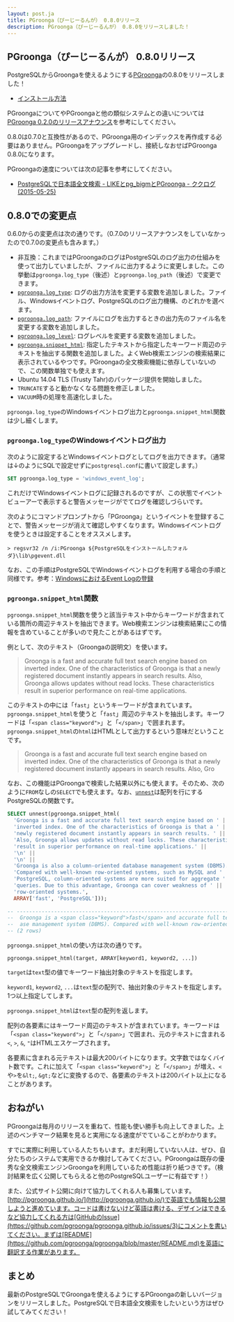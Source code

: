 ```yaml
---
layout: post.ja
title: PGroonga（ぴーじーるんが） 0.8.0リリース
description: PGroonga（ぴーじーるんが） 0.8.0をリリースしました！
---
```


## PGroonga（ぴーじーるんが） 0.8.0リリース

PostgreSQLからGroongaを使えるようにする[PGroonga](https://github.com/pgroonga/pgroonga)の0.8.0をリリースしました！

  * [インストール方法](https://github.com/pgroonga/pgroonga#%E3%82%A4%E3%83%B3%E3%82%B9%E3%83%88%E3%83%BC%E3%83%AB)

PGroongaについてやPGroongaと他の類似システムとの違いについては[PGroonga 0.2.0のリリースアナウンス](../../01/29/pgroonga-0.2.0.html)を参考にしてください。

0.8.0は0.7.0と互換性があるので、PGroonga用のインデックスを再作成する必要はありません。PGroongaをアップグレードし、接続しなおせばPGroonga 0.8.0になります。

PGroongaの速度については次の記事を参考にしてください。

  * [PostgreSQLで日本語全文検索 - LIKEとpg_bigmとPGroonga - ククログ(2015-05-25)](http://www.clear-code.com/blog/2015/5/25.html)

## 0.8.0での変更点

0.6.0からの変更点は次の通りです。（0.7.0のリリースアナウンスをしていなかったので0.7.0の変更点も含みます。）

  * 非互換：これまではPGroongaのログはPostgreSQLのログ出力の仕組みを使って出力していましたが、ファイルに出力するように変更しました。この挙動は`pgroonga.log_type`（後述）と`pgroonga.log_path`（後述）で変更できます。
  * [`pgroonga.log_type`](https://github.com/pgroonga/pgroonga#pgroongalog_type%E5%A4%89%E6%95%B0): ログの出力方法を変更する変数を追加しました。ファイル、Windowsイベントログ、PostgreSQLのログ出力機構、のどれかを選べます。
  * [`pgroonga.log_path`](https://github.com/pgroonga/pgroonga#pgroongalog_path%E5%A4%89%E6%95%B0): ファイルにログを出力するときの出力先のファイル名を変更する変数を追加しました。
  * [`pgroonga.log_level`](https://github.com/pgroonga/pgroonga#pgroongalog_level%E5%A4%89%E6%95%B0): ログレベルを変更する変数を追加しました。
  * [`pgroonga.snippet_html`](https://github.com/pgroonga/pgroonga#pgroongasnippet_html%E9%96%A2%E6%95%B0): 指定したテキストから指定したキーワード周辺のテキストを抽出する関数を追加しました。よくWeb検索エンジンの検索結果に表示されているやつです。PGroongaの全文検索機能に依存していないので、この関数単独でも使えます。
  * Ubuntu 14.04 TLS (Trusty Tahr)のパッケージ提供を開始しました。
  * `TRUNCATE`すると動かなくなる問題を修正しました。
  * `VACUUM`時の処理を高速化しました。

`pgroonga.log_type`のWindowsイベントログ出力と`pgroonga.snippet_html`関数は少し細くします。

### `pgroonga.log_type`のWindowsイベントログ出力

次のように設定するとWindowsイベントログとしてログを出力できます。（通常は↓のようにSQLで設定せずに`postgresql.conf`に書いて設定します。）

```sql
SET pgroonga.log_type = 'windows_event_log';
```

これだけでWindowsイベントログに記録されるのですが、この状態でイベントビューアーで表示すると警告メッセージがでてログを確認しづらいです。

次のようにコマンドプロンプトから「PGroonga」というイベントを登録することで、警告メッセージが消えて確認しやすくなります。Windowsイベントログを使うときは設定することをオススメします。

```text
> regsvr32 /n /i:PGroonga ${PostgreSQLをインストールしたフォルダ}\lib\pgevent.dll
```

なお、この手順はPostgreSQLでWindowsイベントログを利用する場合の手順と同様です。参考：[WindowsにおけるEvent Logの登録](https://www.postgresql.jp/document/9.4/html/event-log-registration.html)

### `pgroonga.snippet_html`関数

`pgroonga.snippet_html`関数を使うと該当テキスト中からキーワードが含まれている箇所の周辺テキストを抽出できます。Web検索エンジンは検索結果にこの情報を含めていることが多いので見たことがあるはずです。

例として、次のテキスト（Groongaの説明文）を使います。

> Groonga is a fast and accurate full text search engine based on
> inverted index. One of the characteristics of Groonga is that a
> newly registered document instantly appears in search results.
> Also, Groonga allows updates without read locks. These characteristics
> result in superior performance on real-time applications.


このテキストの中には「`fast`」というキーワードが含まれています。`pgroonga.snippet_html`を使うと「`fast`」周辺のテキストを抽出します。キーワードは「`<span class="keyword">`」と「`</span>`」で囲まれます。`pgroonga.snippet_html`の`html`はHTMLとして出力するという意味だということです。

> Groonga is a <span class="keyword">fast</span> and accurate full
> text search engine based on inverted index. One of the
> characteristics of Groonga is that a newly registered document
> instantly appears in search results. Also, Gro

なお、この機能はPGroongaで検索した結果以外にも使えます。そのため、次のように`FROM`なしの`SELECT`でも使えます。なお、[`unnest`](http://www.postgresql.org/docs/devel/static/functions-array.html)は配列を行にするPostgreSQLの関数です。

```sql
SELECT unnest(pgroonga.snippet_html(
  'Groonga is a fast and accurate full text search engine based on ' ||
  'inverted index. One of the characteristics of Groonga is that a ' ||
  'newly registered document instantly appears in search results. ' ||
  'Also, Groonga allows updates without read locks. These characteristics ' ||
  'result in superior performance on real-time applications.' ||
  '\n' ||
  '\n' ||
  'Groonga is also a column-oriented database management system (DBMS). ' ||
  'Compared with well-known row-oriented systems, such as MySQL and ' ||
  'PostgreSQL, column-oriented systems are more suited for aggregate ' ||
  'queries. Due to this advantage, Groonga can cover weakness of ' ||
  'row-oriented systems.',
  ARRAY['fast', 'PostgreSQL']));
                                                                                 --                                unnest                                                                                                                 
-- ---------------------------------------------------------------------------------------------------------------------------------------------------------------------------------------------------------------------------------------
--  Groonga is a <span class="keyword">fast</span> and accurate full text search engine based on inverted index. One of the characteristics of Groonga is that a newly registered document instantly appears in search results. Also, Gro
--  ase management system (DBMS). Compared with well-known row-oriented systems, such as MySQL and <span class="keyword">PostgreSQL</span>, column-oriented systems are more suited for aggregate queries. Due to this advantage, Groonga
-- (2 rows)
```

`pgroonga.snippet_html`の使い方は次の通りです。

```text
pgroonga.snippet_html(target, ARRAY[keyword1, keyword2, ...])
```

`target`は`text`型の値でキーワード抽出対象のテキストを指定します。

`keyword1`, `keyword2`, `...`は`text`型の配列で、抽出対象のテキストを指定します。1つ以上指定してします。

`pgroonga.snippet_html`は`text`型の配列を返します。

配列の各要素にはキーワード周辺のテキストが含まれています。キーワードは「`<span class="keyword">`」と「`</span>`」で囲まれ、元のテキストに含まれる`<`, `>`, `&`, `"`はHTMLエスケープされます。

各要素に含まれる元テキストは最大200バイトになります。文字数ではなくバイト数です。これに加えて「`<span class="keyword">`」と「`</span>`」が増え、`<`や`>`を`&lt;`, `&gt;`などに変換するので、各要素のテキストは200バイト以上になることがあります。

## おねがい

PGroongaは毎月のリリースを重ねて、性能も使い勝手も向上してきました。上述のベンチマーク結果を見ると実用になる速度がでていることがわかります。

すでに実際に利用している人たちもいます。まだ利用していない人は、ぜひ、自分たちのシステムで実用できるか検討してみてください。PGroongaは既存の優秀な全文検索エンジンGroongaを利用しているため性能は折り紙つきです。（検討結果を広く公開してもらえると他のPostgreSQLユーザーに有益です！）

また、公式サイト公開に向けて協力してくれる人も募集しています。[http://pgroonga.github.io/](http://pgroonga.github.io/)で英語でも情報も公開しようと進めています。コードは書けないけど英語は書ける、デザインはできるなど協力してくれる方は[GitHubのIssue](https://github.com/pgroonga/pgroonga.github.io/issues/3)にコメントを書いてください。まずは[README](https://github.com/pgroonga/pgroonga/blob/master/README.md)を英語に翻訳する作業があります。

## まとめ

最新のPostgreSQLでGroongaを使えるようにするPGroongaの新しいバージョンをリリースしました。PostgreSQLで日本語全文検索をしたいという方はぜひ試してみてください！
